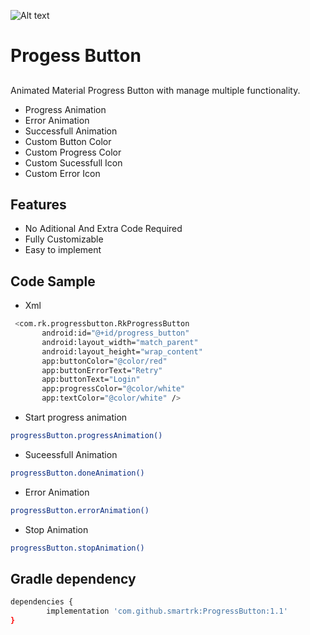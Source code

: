 ![Alt text](https://drive.google.com/file/d/1TI8wJOo2WzR26gI-QXw-FjuyyVQX646d/view?usp=sharing)

# Progess Button
## 

Animated Material Progress Button with manage multiple functionality.

- Progress Animation
- Error Animation
- Successfull Animation
- Custom Button Color
- Custom Progress Color
- Custom Sucessfull Icon
- Custom Error Icon


## Features
- No Aditional And Extra Code Required
- Fully Customizable
- Easy to implement

## Code Sample
 - Xml
  
 ```sh
  <com.rk.progressbutton.RkProgressButton
        android:id="@+id/progress_button"
        android:layout_width="match_parent"
        android:layout_height="wrap_content"
        app:buttonColor="@color/red"
        app:buttonErrorText="Retry"
        app:buttonText="Login"
        app:progressColor="@color/white"
        app:textColor="@color/white" />
```

 * Start progress animation  
 ```sh
 progressButton.progressAnimation()
```
* Suceessfull Animation
 ```sh
 progressButton.doneAnimation()
```
* Error Animation
 ```sh
 progressButton.errorAnimation()
```
 * Stop Animation
 ```sh
 progressButton.stopAnimation()
```

 


 


## Gradle dependency

```sh
dependencies { 
        implementation 'com.github.smartrk:ProgressButton:1.1' 
}
```
